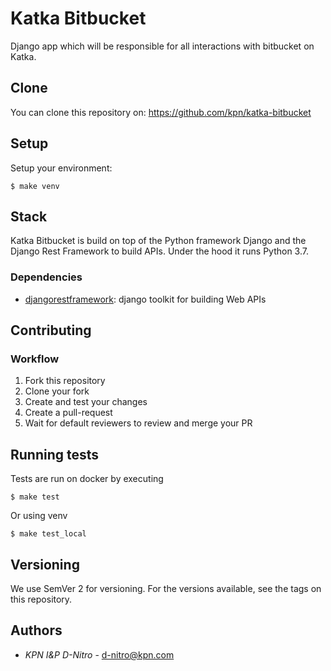 # Katka Bitbucket

Django app which will be responsible for all interactions with bitbucket on Katka.

## Clone
You can clone this repository on: https://github.com/kpn/katka-bitbucket

## Setup
Setup your environment:

```shell
$ make venv
```

## Stack

Katka Bitbucket is build on top of the Python framework Django and the Django Rest
Framework to build APIs. Under the hood it runs Python 3.7.

### Dependencies
* [djangorestframework](psycopg2-binary): django toolkit for building Web APIs

[djangorestframework]: https://github.com/encode/django-rest-framework

## Contributing

### Workflow
1. Fork this repository
2. Clone your fork
3. Create and test your changes
4. Create a pull-request
5. Wait for default reviewers to review and merge your PR

## Running tests
Tests are run on docker by executing
```shell
$ make test
```

Or using venv
```shell
$ make test_local
```

## Versioning

We use SemVer 2 for versioning. For the versions available, see the tags on this 
repository.

## Authors
* *KPN I&P D-Nitro* - d-nitro@kpn.com
